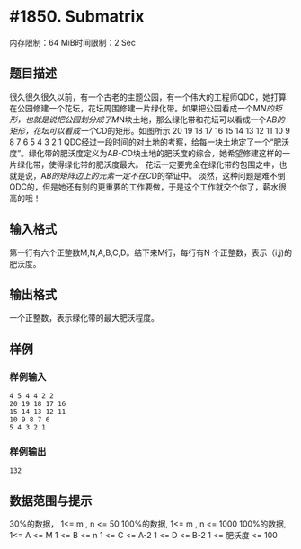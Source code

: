 # #1850. Submatrix

内存限制：64 MiB时间限制：2 Sec

## 题目描述

很久很久很久以前，有一个古老的主题公园，有一个伟大的工程师QDC，她打算在公园修建一个花坛，花坛周围修建一片绿化带。如果把公园看成一个M*N的矩形，也就是说把公园划分成了M*N块土地，那么绿化带和花坛可以看成一个A*B的矩形，花坛可以看成一个C*D的矩形。如图所示
20 19 18 17 16 
15 14 13 12 11 
10  9 8  7  6 
5  4  3  2  1 
QDC经过一段时间的对土地的考察，给每一块土地定了一个&ldquo;肥沃度&rdquo;。绿化带的肥沃度定义为A*B-C*D块土地的肥沃度的综合，她希望修建这样的一片绿化带，使得绿化带的肥沃度最大。 花坛一定要完全在绿化带的包围之中，也就是说，A*B的矩阵边上的元素一定不在C*D的举证中。 淡然，这种问题是难不倒QDC的，但是她还有别的更重要的工作要做，于是这个工作就交个你了，薪水很高的哦！

## 输入格式

第一行有六个正整数M,N,A,B,C,D。结下来M行，每行有N 个正整数，表示（i,j)的肥沃度。

## 输出格式

一个正整数，表示绿化带的最大肥沃程度。

## 样例

### 样例输入

    
    4 5 4 4 2 2
    20 19 18 17 16
    15 14 13 12 11
    10 9 8 7 6
    5 4 3 2 1
    
    

### 样例输出

    
    132
    
    
    

## 数据范围与提示

30%的数据， 1<= m , n <= 50 100%的数据, 1<= m , n <= 1000 100%的数据, 1<= A <= M 1 <= B <= n 1 <= C <= A-2 1 <= D <= B-2 1 <= 肥沃度 <= 100
